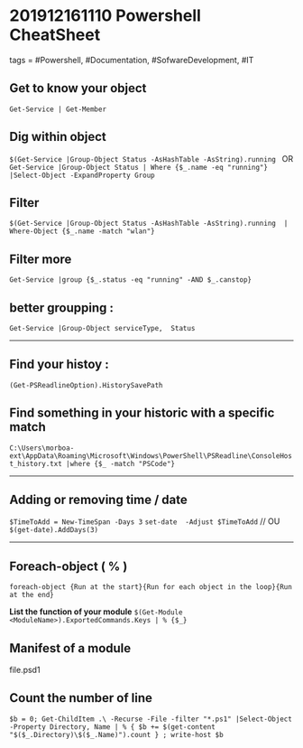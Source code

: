 # 201912161110 Powershell CheatSheet
tags = #Powershell, #Documentation, #SofwareDevelopment, #IT


## Get to know your object
`Get-Service | Get-Member`


## Dig within object 
`$(Get-Service |Group-Object Status -AsHashTable -AsString).running `
OR 
`Get-Service |Group-Object Status | Where {$_.name -eq "running"} |Select-Object -ExpandProperty Group`


## Filter 
`$(Get-Service |Group-Object Status -AsHashTable -AsString).running  | Where-Object {$_.name -match "wlan"}`

## Filter more
`Get-Service |group {$_.status -eq "running" -AND $_.canstop}`


## better groupping :
`Get-Service |Group-Object serviceType,  Status`


-----
## Find your histoy :
`(Get-PSReadlineOption).HistorySavePath`

## Find something in your historic with a specific match
`C:\Users\morboa-ext\AppData\Roaming\Microsoft\Windows\PowerShell\PSReadline\ConsoleHost_history.txt |where {$_ -match "PSCode"}`
 
 
-------
## Adding or removing time / date
`$TimeToAdd = New-TimeSpan -Days 3`
`set-date  -Adjust $TimeToAdd`
// OU
`$(get-date).AddDays(3)`


----------------

## Foreach-object ( % )
`foreach-object {Run at the start}{Run for each object in the loop}{Run at the end}`

**List the function of your module** 
`$(Get-Module <ModuleName>).ExportedCommands.Keys | % {$_}`


## Manifest of a module

file.psd1


## Count the number of line 
`$b = 0; Get-ChildItem .\ -Recurse -File -filter "*.ps1" |Select-Object -Property Directory, Name | % { $b += $(get-content  "$($_.Directory)\$($_.Name)").count } ; write-host $b`